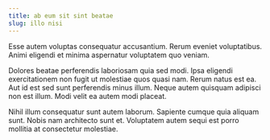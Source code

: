 ```yaml
---
title: ab eum sit sint beatae
slug: illo nisi
---
```


Esse autem voluptas consequatur accusantium. Rerum eveniet voluptatibus. Animi eligendi et minima aspernatur voluptatem quo veniam.

Dolores beatae perferendis laboriosam quia sed modi. Ipsa eligendi exercitationem non fugit ut molestiae quos quasi nam. Rerum natus est ea. Aut id est sed sunt perferendis minus illum. Neque autem quisquam adipisci non est illum. Modi velit ea autem modi placeat.

Nihil illum consequatur sunt autem laborum. Sapiente cumque quia aliquam sunt. Nobis nam architecto sunt et. Voluptatem autem sequi est porro mollitia at consectetur molestiae.
